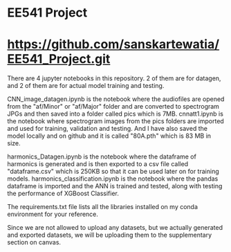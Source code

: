 # EE541 Project

# https://github.com/sanskartewatia/EE541_Project.git
 
There are 4 jupyter notebooks in this repository. 2 of them are for datagen, and 2 of them are for actual model training and testing. 

CNN_image_datagen.ipynb is the notebook where the audiofiles are opened from the "af/Minor" or "af/Major" folder and are converted to spectrogram JPGs and then saved into a folder called pics which is 7MB. 
cnnatt1.ipynb is the notebook where spectrogram images from the pics folders are imported and used for training, validation and testing. And I have also saved the model locally and on github and it is called "80A.pth" which is 83 MB in size.

harmonics_Datagen.ipynb is the notebook where the dataframe of harmonics is generated and is then exported to a csv file called "dataframe.csv" which is 250KB so that it can be used later on for training models.
harmonics_classification.ipynb is the notebook where the pandas dataframe is imported and the ANN is trained and tested, along with testing the performance of XGBoost Classifier.

The requirements.txt file lists all the libraries installed on my conda environment for your reference.

Since we are not allowed to upload any datasets, but we actually generated and exported datasets, we will be uploading them to the supplementary section on canvas.
